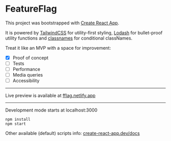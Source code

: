 # FeatureFlag

This project was bootstrapped with [Create React App](https://github.com/facebook/create-react-app).

It is powered by [TailwindCSS](https://tailwindcss.com) for utility-first styling, [Lodash](https://lodash.com) for bullet-proof utility functions and [classnames](https://www.npmjs.com/package/classnames) for conditional classNames.

Treat it like an MVP with a space for improvement:

- [x] Proof of concept
- [ ] Tests
- [ ] Performance
- [ ] Media queries
- [ ] Accessibility

-----

Live preview is available at [fflag.netlify.app](https://fflag.netlify.app/)

-----

Development mode starts at localhost:3000

```
npm install
npm start
```

Other available (default) scripts info: [create-react-app.dev/docs](https://create-react-app.dev/docs/available-scripts)
